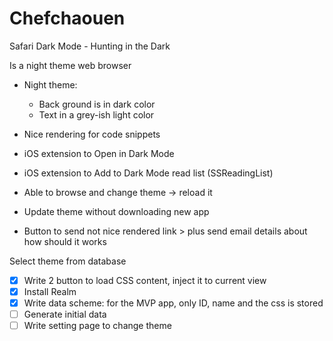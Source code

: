 # Chefchaouen

Safari Dark Mode - Hunting in the Dark

Is a night theme web browser

- Night theme:
    - Back ground is in dark color
    - Text in a grey-ish light color

- Nice rendering for code snippets
- iOS extension to Open in Dark Mode
- iOS extension to Add to Dark Mode read list (SSReadingList)

- Able to browse and change theme -> reload it
- Update theme without downloading new app
- Button to send not nice rendered link > plus send email details about how should it works

Select theme from database
- [x] Write 2 button to load CSS content, inject it to current view
- [x] Install Realm
- [x] Write data scheme: for the MVP app, only ID, name and the css is stored
- [ ] Generate initial data
- [ ] Write setting page to change theme